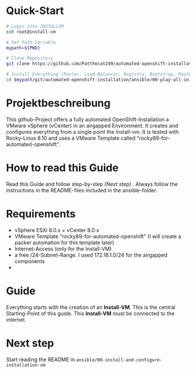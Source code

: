 # Quick-Start

```bash
# Login into INSTALLVM
ssh root@install-vm

# Set Path-Variable
mypath=${PWD}

# Clone Repository
git clone https://github.com/Patthecat249/automated-openshift-installation.git

# Install Everything (Router, Load-Balancer, Registry, Bootstrap, Master, Worker) with one command
cd $mypath/git/automated-openshift-installation/ansible/00-play-all-in-one/ && ansible-playbook 01-play-all.yaml
```





# Projektbeschreibung
This github-Project offers a fully automated OpenShift-Installation a VMware vSphere (vCenter) in an airgapped Environment. It creates and configures everything from a single point the install-vm. It is tested with Rocky-Linux 8.10 and uses a VMware Template called "rocky89-for-automated-openshift".




# How to read this Guide

Read this Guide and follow step-by-step *(Next step)* . Always follow the instructions in the README-files included in the ansible-folder. 



# Requirements
- vSphere ESXi 8.0.x + vCenter 8.0.x
- VMware Template "rocky89-for-automated-openshift" (I will create a packer automation for this template later)
- Internet-Access (only for the Install-VM)
- a free /24-Subnet-Range. I used 172.16.1.0/24 for the airgapped components
- 



# Guide
Everything starts with the creation of an **Install-VM**. This is the central Starting-Point of this guide. This **Install-VM** must be connected to the internet.



# Next step

Start reading the README in `ansible/00-install-and-configure-installation-vm` 

 